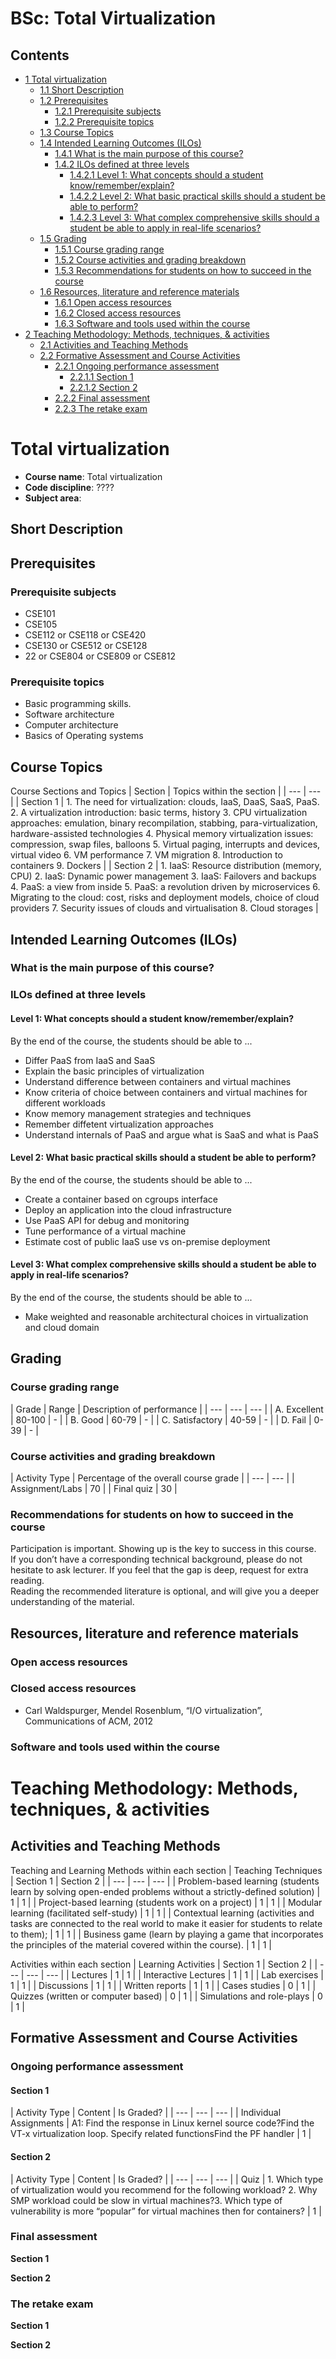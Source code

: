 






BSc: Total Virtualization
=========================






Contents
--------


* [1 Total virtualization](#Total_virtualization)
	+ [1.1 Short Description](#Short_Description)
	+ [1.2 Prerequisites](#Prerequisites)
		- [1.2.1 Prerequisite subjects](#Prerequisite_subjects)
		- [1.2.2 Prerequisite topics](#Prerequisite_topics)
	+ [1.3 Course Topics](#Course_Topics)
	+ [1.4 Intended Learning Outcomes (ILOs)](#Intended_Learning_Outcomes_.28ILOs.29)
		- [1.4.1 What is the main purpose of this course?](#What_is_the_main_purpose_of_this_course.3F)
		- [1.4.2 ILOs defined at three levels](#ILOs_defined_at_three_levels)
			* [1.4.2.1 Level 1: What concepts should a student know/remember/explain?](#Level_1:_What_concepts_should_a_student_know.2Fremember.2Fexplain.3F)
			* [1.4.2.2 Level 2: What basic practical skills should a student be able to perform?](#Level_2:_What_basic_practical_skills_should_a_student_be_able_to_perform.3F)
			* [1.4.2.3 Level 3: What complex comprehensive skills should a student be able to apply in real-life scenarios?](#Level_3:_What_complex_comprehensive_skills_should_a_student_be_able_to_apply_in_real-life_scenarios.3F)
	+ [1.5 Grading](#Grading)
		- [1.5.1 Course grading range](#Course_grading_range)
		- [1.5.2 Course activities and grading breakdown](#Course_activities_and_grading_breakdown)
		- [1.5.3 Recommendations for students on how to succeed in the course](#Recommendations_for_students_on_how_to_succeed_in_the_course)
	+ [1.6 Resources, literature and reference materials](#Resources.2C_literature_and_reference_materials)
		- [1.6.1 Open access resources](#Open_access_resources)
		- [1.6.2 Closed access resources](#Closed_access_resources)
		- [1.6.3 Software and tools used within the course](#Software_and_tools_used_within_the_course)
* [2 Teaching Methodology: Methods, techniques, & activities](#Teaching_Methodology:_Methods.2C_techniques.2C_.26_activities)
	+ [2.1 Activities and Teaching Methods](#Activities_and_Teaching_Methods)
	+ [2.2 Formative Assessment and Course Activities](#Formative_Assessment_and_Course_Activities)
		- [2.2.1 Ongoing performance assessment](#Ongoing_performance_assessment)
			* [2.2.1.1 Section 1](#Section_1)
			* [2.2.1.2 Section 2](#Section_2)
		- [2.2.2 Final assessment](#Final_assessment)
		- [2.2.3 The retake exam](#The_retake_exam)



Total virtualization
====================


* **Course name**: Total virtualization
* **Code discipline**: ????
* **Subject area**:


Short Description
-----------------


Prerequisites
-------------


### Prerequisite subjects


* CSE101
* СSE105
* CSE112 or CSE118 or CSE420
* CSE130 or CSE512 or CSE128
* 22 or CSE804 or CSE809 or CSE812


### Prerequisite topics


* Basic programming skills.
* Software architecture
* Computer architecture
* Basics of Operating systems


Course Topics
-------------




Course Sections and Topics
| Section | Topics within the section
 |
| --- | --- |
| Section 1 | 1. The need for virtualization: clouds, IaaS, DaaS, SaaS, PaaS.
2. A virtualization introduction: basic terms, history
3. CPU virtualization approaches: emulation, binary recompilation, stabbing, para-virtualization, hardware-assisted technologies
4. Physical memory virtualization issues: compression, swap files, balloons
5. Virtual paging, interrupts and devices, virtual video
6. VM performance
7. VM migration
8. Introduction to containers
9. Dockers
 |
| Section 2 | 1. IaaS: Resource distribution (memory, CPU)
2. IaaS: Dynamic power management
3. IaaS: Failovers and backups
4. PaaS: a view from inside
5. PaaS: a revolution driven by microservices
6. Migrating to the cloud: cost, risks and deployment models, choice of cloud providers
7. Security issues of clouds and virtualisation
8. Cloud storages
 |


Intended Learning Outcomes (ILOs)
---------------------------------


### What is the main purpose of this course?


### ILOs defined at three levels


#### Level 1: What concepts should a student know/remember/explain?


By the end of the course, the students should be able to ...



* Differ PaaS from IaaS and SaaS
* Explain the basic principles of virtualization
* Understand difference between containers and virtual machines
* Know criteria of choice between containers and virtual machines for different workloads
* Know memory management strategies and techniques
* Remember diffetent virtualization approaches
* Understand internals of PaaS and argue what is SaaS and what is PaaS


#### Level 2: What basic practical skills should a student be able to perform?


By the end of the course, the students should be able to ...



* Create a container based on cgroups interface
* Deploy an application into the cloud infrastructure
* Use PaaS API for debug and monitoring
* Tune performance of a virtual machine
* Estimate cost of public IaaS use vs on-premise deployment


#### Level 3: What complex comprehensive skills should a student be able to apply in real-life scenarios?


By the end of the course, the students should be able to ...



* Make weighted and reasonable architectural choices in virtualization and cloud domain


Grading
-------


### Course grading range





| Grade | Range | Description of performance
 |
| --- | --- | --- |
| A. Excellent | 80-100 | -
 |
| B. Good | 60-79 | -
 |
| C. Satisfactory | 40-59 | -
 |
| D. Fail | 0-39 | -
 |


### Course activities and grading breakdown





| Activity Type | Percentage of the overall course grade
 |
| --- | --- |
| Assignment/Labs | 70
 |
| Final quiz | 30
 |


### Recommendations for students on how to succeed in the course


Participation is important. Showing up is the key to success in this course.  
If you don’t have a corresponding technical background, please do not hesitate to ask lecturer. If you feel that the gap is deep, request for extra reading.  
Reading the recommended literature is optional, and will give you a deeper understanding of the material.



Resources, literature and reference materials
---------------------------------------------


### Open access resources


### Closed access resources


* Carl Waldspurger, Mendel Rosenblum, “I/O virtualization”, Communications of ACM, 2012


### Software and tools used within the course


Teaching Methodology: Methods, techniques, & activities
=======================================================


Activities and Teaching Methods
-------------------------------




Teaching and Learning Methods within each section
| Teaching Techniques | Section 1 | Section 2
 |
| --- | --- | --- |
| Problem-based learning (students learn by solving open-ended problems without a strictly-defined solution) | 1 | 1
 |
| Project-based learning (students work on a project) | 1 | 1
 |
| Modular learning (facilitated self-study) | 1 | 1
 |
| Contextual learning (activities and tasks are connected to the real world to make it easier for students to relate to them); | 1 | 1
 |
| Business game (learn by playing a game that incorporates the principles of the material covered within the course). | 1 | 1
 |




Activities within each section
| Learning Activities | Section 1 | Section 2
 |
| --- | --- | --- |
| Lectures | 1 | 1
 |
| Interactive Lectures | 1 | 1
 |
| Lab exercises | 1 | 1
 |
| Discussions | 1 | 1
 |
| Written reports | 1 | 1
 |
| Cases studies | 0 | 1
 |
| Quizzes (written or computer based) | 0 | 1
 |
| Simulations and role-plays | 0 | 1
 |


Formative Assessment and Course Activities
------------------------------------------


### Ongoing performance assessment


#### Section 1





| Activity Type | Content | Is Graded?
 |
| --- | --- | --- |
| Individual Assignments | A1: Find the response in Linux kernel source code?Find the VT-x virtualization loop. Specify related functionsFind the PF handler | 1
 |


#### Section 2





| Activity Type | Content | Is Graded?
 |
| --- | --- | --- |
| Quiz | 1. Which type of virtualization would you recommend for the following workload? 2. Why SMP workload could be slow in virtual machines?3. Which type of vulnerability is more “popular” for virtual machines then for containers? | 1
 |


### Final assessment


**Section 1**


**Section 2**


  




### The retake exam


**Section 1**


**Section 2**











